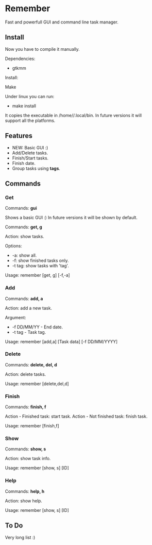 # Remember

Fast and powerfull GUI and command line task manager.

## Install

Now you have to compile it manually.

Dependencies:

- gtkmm

Install:

Make

Under linux you can run:
- make install

It copies the executable in /home/<user>/.local/bin.
In future versions it will support all the platforms.

## Features

- NEW: Basic GUI :)
- Add/Delete tasks.
- Finish/Start tasks.
- Finish date.
- Group tasks using **tags**.

## Commands

### Get
Commands: **gui**

Shows a basic GUI :)
In future versions it will be shown by default.

Commands: **get, g**

Action: show tasks.

Options:
- -a: show all.
- -f: show finished tasks only.
- -t tag: show tasks with 'tag'.

Usage: remember [get, g] [-f,-a]

### Add
Commands: **add, a**

Action: add a new task.

Argument:
- -f DD/MM/YY - End date.
- -t tag      - Task tag.

Usage: remember [add,a] [Task data] [-f DD/MM/YYYY]

### Delete
Commands: **delete, del, d**

Action: delete tasks.

Usage: remember [delete,del,d] <ID1 ID2...>

### Finish
Commands: **finish, f**

Action - Finished task: start task.
Action - Not finished task: finish task.

Usage: remember [finish,f] <ID1 ID2...>

### Show
Commands: **show, s**

Action: show task info.

Usage: remember [show, s] [ID]

### Help

Commands: **help, h**

Action: show help.

Usage: remember [show, s] [ID]

## To Do

Very long list :)
